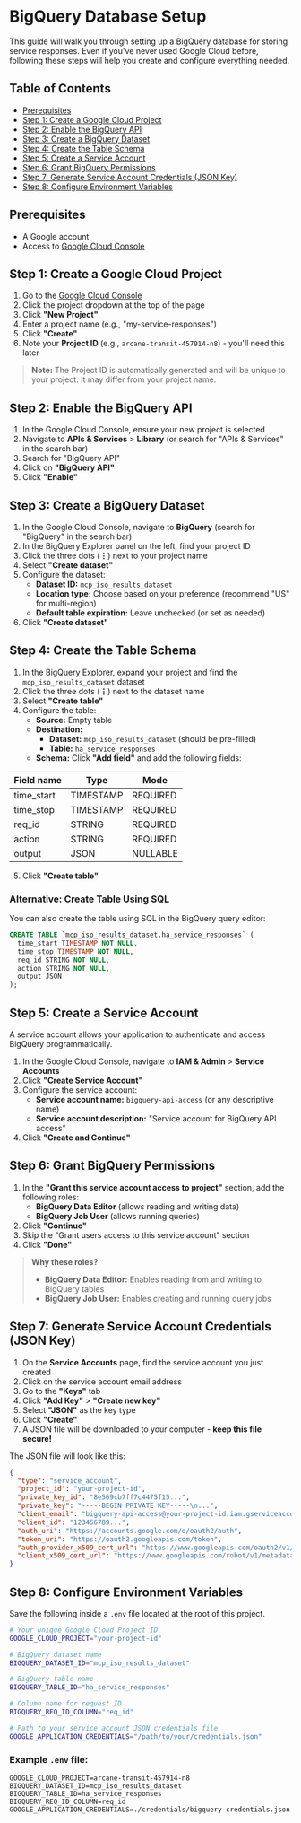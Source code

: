 # BigQuery Database Setup

This guide will walk you through setting up a BigQuery database for storing service responses. Even if you've never used Google Cloud before, following these steps will help you create and configure everything needed.

## Table of Contents
- [Prerequisites](#prerequisites)
- [Step 1: Create a Google Cloud Project](#step-1-create-a-google-cloud-project)
- [Step 2: Enable the BigQuery API](#step-2-enable-the-bigquery-api)
- [Step 3: Create a BigQuery Dataset](#step-3-create-a-bigquery-dataset)
- [Step 4: Create the Table Schema](#step-4-create-the-table-schema)
- [Step 5: Create a Service Account](#step-5-create-a-service-account)
- [Step 6: Grant BigQuery Permissions](#step-6-grant-bigquery-permissions)
- [Step 7: Generate Service Account Credentials (JSON Key)](#step-7-generate-service-account-credentials-json-key)
- [Step 8: Configure Environment Variables](#step-8-configure-environment-variables)

## Prerequisites

- A Google account
- Access to [Google Cloud Console](https://console.cloud.google.com/)

## Step 1: Create a Google Cloud Project

1. Go to the [Google Cloud Console](https://console.cloud.google.com/)
2. Click the project dropdown at the top of the page
3. Click **"New Project"**
4. Enter a project name (e.g., "my-service-responses")
5. Click **"Create"**
6. Note your **Project ID** (e.g., `arcane-transit-457914-n8`) - you'll need this later

> **Note:** The Project ID is automatically generated and will be unique to your project. It may differ from your project name.

## Step 2: Enable the BigQuery API

1. In the Google Cloud Console, ensure your new project is selected
2. Navigate to **APIs & Services** > **Library** (or search for "APIs & Services" in the search bar)
3. Search for "BigQuery API"
4. Click on **"BigQuery API"**
5. Click **"Enable"**

## Step 3: Create a BigQuery Dataset

1. In the Google Cloud Console, navigate to **BigQuery** (search for "BigQuery" in the search bar)
2. In the BigQuery Explorer panel on the left, find your project ID
3. Click the three dots (**⋮**) next to your project name
4. Select **"Create dataset"**
5. Configure the dataset:
   - **Dataset ID:** `mcp_iso_results_dataset`
   - **Location type:** Choose based on your preference (recommend "US" for multi-region)
   - **Default table expiration:** Leave unchecked (or set as needed)
6. Click **"Create dataset"**

## Step 4: Create the Table Schema

1. In the BigQuery Explorer, expand your project and find the `mcp_iso_results_dataset` dataset
2. Click the three dots (**⋮**) next to the dataset name
3. Select **"Create table"**
4. Configure the table:
   - **Source:** Empty table
   - **Destination:**
     - **Dataset:** `mcp_iso_results_dataset` (should be pre-filled)
     - **Table:** `ha_service_responses`
   - **Schema:** Click **"Add field"** and add the following fields:

| Field name  | Type      | Mode     |
|-------------|-----------|----------|
| time_start  | TIMESTAMP | REQUIRED |
| time_stop   | TIMESTAMP | REQUIRED |
| req_id      | STRING    | REQUIRED |
| action      | STRING    | REQUIRED |
| output      | JSON      | NULLABLE |

5. Click **"Create table"**

### Alternative: Create Table Using SQL

You can also create the table using SQL in the BigQuery query editor:

```sql
CREATE TABLE `mcp_iso_results_dataset.ha_service_responses` (
  time_start TIMESTAMP NOT NULL,
  time_stop TIMESTAMP NOT NULL,
  req_id STRING NOT NULL,
  action STRING NOT NULL,
  output JSON
);
```

## Step 5: Create a Service Account

A service account allows your application to authenticate and access BigQuery programmatically.

1. In the Google Cloud Console, navigate to **IAM & Admin** > **Service Accounts**
2. Click **"Create Service Account"**
3. Configure the service account:
   - **Service account name:** `bigquery-api-access` (or any descriptive name)
   - **Service account description:** "Service account for BigQuery API access"
4. Click **"Create and Continue"**

## Step 6: Grant BigQuery Permissions

1. In the **"Grant this service account access to project"** section, add the following roles:
   - **BigQuery Data Editor** (allows reading and writing data)
   - **BigQuery Job User** (allows running queries)
2. Click **"Continue"**
3. Skip the "Grant users access to this service account" section
4. Click **"Done"**

> **Why these roles?**
> - **BigQuery Data Editor:** Enables reading from and writing to BigQuery tables
> - **BigQuery Job User:** Enables creating and running query jobs

## Step 7: Generate Service Account Credentials (JSON Key)

1. On the **Service Accounts** page, find the service account you just created
2. Click on the service account email address
3. Go to the **"Keys"** tab
4. Click **"Add Key"** > **"Create new key"**
5. Select **"JSON"** as the key type
6. Click **"Create"**
7. A JSON file will be downloaded to your computer - **keep this file secure!**

The JSON file will look like this:

```json
{
  "type": "service_account",
  "project_id": "your-project-id",
  "private_key_id": "8e569cb7ff7c4475f15...",
  "private_key": "-----BEGIN PRIVATE KEY-----\n...",
  "client_email": "bigquery-api-access@your-project-id.iam.gserviceaccount.com",
  "client_id": "123456789...",
  "auth_uri": "https://accounts.google.com/o/oauth2/auth",
  "token_uri": "https://oauth2.googleapis.com/token",
  "auth_provider_x509_cert_url": "https://www.googleapis.com/oauth2/v1/certs",
  "client_x509_cert_url": "https://www.googleapis.com/robot/v1/metadata/x509/..."
}
```

## Step 8: Configure Environment Variables

Save the following inside a `.env` file located at the root of this project.
```bash
# Your unique Google Cloud Project ID
GOOGLE_CLOUD_PROJECT="your-project-id"

# BigQuery dataset name
BIGQUERY_DATASET_ID="mcp_iso_results_dataset"

# BigQuery table name
BIGQUERY_TABLE_ID="ha_service_responses"

# Column name for request ID
BIGQUERY_REQ_ID_COLUMN="req_id"

# Path to your service account JSON credentials file
GOOGLE_APPLICATION_CREDENTIALS="/path/to/your/credentials.json"
```

### Example `.env` file:

```
GOOGLE_CLOUD_PROJECT=arcane-transit-457914-n8
BIGQUERY_DATASET_ID=mcp_iso_results_dataset
BIGQUERY_TABLE_ID=ha_service_responses
BIGQUERY_REQ_ID_COLUMN=req_id
GOOGLE_APPLICATION_CREDENTIALS=./credentials/bigquery-credentials.json
```

